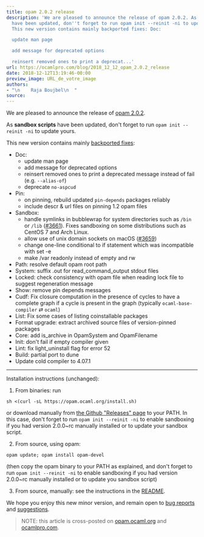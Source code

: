 ```yaml
---
title: opam 2.0.2 release
description: 'We are pleased to announce the release of opam 2.0.2. As sandbox scripts
  have been updated, don''t forget to run opam init --reinit -ni to update yours.
  This new version contains mainly backported fixes: Doc:

  update man page

  add message for deprecated options

  reinsert removed ones to print a deprecat...'
url: https://ocamlpro.com/blog/2018_12_12_opam_2.0.2_release
date: 2018-12-12T13:19:46-00:00
preview_image: URL_de_votre_image
authors:
- "\n    Raja Boujbel\n  "
source:
---
```


<p>We are pleased to announce the release of <a href="https://github.com/ocaml/opam/releases/tag/2.0.2">opam 2.0.2</a>.</p>
<p>As <strong>sandbox scripts</strong> have been updated, don't forget to run <code>opam init --reinit -ni</code> to update yours.</p>
<p>This new version contains mainly <a href="https://github.com/ocaml/opam/pull/3669">backported fixes</a>:</p>
<ul>
<li>Doc:
<ul>
<li>update man page
</li>
<li>add message for deprecated options
</li>
<li>reinsert removed ones to print a deprecated message instead of fail (e.g. <code>--alias-of</code>)
</li>
<li>deprecate <code>no-aspcud</code>
</li>
</ul>
</li>
<li>Pin:
<ul>
<li>on pinning, rebuild updated <code>pin-depends</code> packages reliably
</li>
<li>include descr &amp; url files on pinning 1.2 opam files
</li>
</ul>
</li>
<li>Sandbox:
<ul>
<li>handle symlinks in bubblewrap for system directories such as <code>/bin</code> or <code>/lib</code> (<a href="https://github.com/ocaml/opam/pull/3661">#3661</a>).  Fixes sandboxing on some distributions such as CentOS 7 and Arch Linux.
</li>
<li>allow use of unix domain sockets on macOS (<a href="https://github.com/ocaml/opam/issues/3659">#3659</a>)
</li>
<li>change one-line conditional to if statement which was incompatible with set -e
</li>
<li>make /var readonly instead of empty and rw
</li>
</ul>
</li>
<li>Path: resolve default opam root path
</li>
<li>System: suffix .out for read_command_output stdout files
</li>
<li>Locked: check consistency with opam file when reading lock file to suggest regeneration message
</li>
<li>Show: remove pin depends messages
</li>
<li>Cudf: Fix closure computation in the presence of cycles to have a complete graph if a cycle is present in the graph (typically <code>ocaml-base-compiler</code> &#8644; <code>ocaml</code>)
</li>
<li>List: Fix some cases of listing coinstallable packages
</li>
<li>Format upgrade: extract archived source files of version-pinned packages
</li>
<li>Core: add is_archive in OpamSystem and OpamFilename
</li>
<li>Init: don't fail if empty compiler given
</li>
<li>Lint: fix light_uninstall flag for error 52
</li>
<li>Build: partial port to dune
</li>
<li>Update cold compiler to 4.07.1
</li>
</ul>
<hr/>
<p>Installation instructions (unchanged):</p>
<ol>
<li>From binaries: run
</li>
</ol>
<pre><code class="language-shell-session">sh &lt;(curl -sL https://opam.ocaml.org/install.sh)
</code></pre>
<p>or download manually from <a href="https://github.com/ocaml/opam/releases/tag/2.0.2">the Github &quot;Releases&quot; page</a> to your PATH. In this case, don't forget to run <code>opam init --reinit -ni</code> to enable sandboxing if you had version 2.0.0~rc manually installed or to update your sandbox script.</p>
<ol start="2">
<li>From source, using opam:
</li>
</ol>
<pre><code class="language-shell-session">opam update; opam install opam-devel
</code></pre>
<p>(then copy the opam binary to your PATH as explained, and don't forget to run <code>opam init --reinit -ni</code> to enable sandboxing if you had version 2.0.0~rc manually installed or to update you sandbox script)</p>
<ol start="3">
<li>From source, manually: see the instructions in the <a href="https://github.com/ocaml/opam/tree/2.0.2#compiling-this-repo">README</a>.
</li>
</ol>
<p>We hope you enjoy this new minor version, and remain open to <a href="https://github.com/ocaml/opam/issues">bug reports</a> and <a href="https://github.com/ocaml/opam/issues">suggestions</a>.</p>
<blockquote>
<p>NOTE: this article is cross-posted on <a href="https://opam.ocaml.org/blog/">opam.ocaml.org</a> and <a href="https://ocamlpro.com/blog">ocamlpro.com</a>.</p>
</blockquote>

